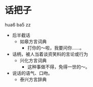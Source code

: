 # 话把子
hua6 ba5 zz
+ 后半截话
  * 如皋方言词典
    - 打你的～啦，我要问你……。
+ 话柄，被人当着谈资笑料的言论或行为
  * 兴化方言词典
    - 这种事做不得，免得一世的～。
+ 说话的语气、口吻。
  * 泰兴方言辞典
